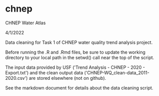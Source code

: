 # chnep
CHNEP Water Atlas

4/1/2022

Data cleaning for Task 1 of CHNEP water quality trend analysis project.

Before running the .R and .Rmd files, be sure to update the working directory to your local path in the setwd() call near the top of the script.

The input data provided by USF ('Trend Analysis - CHNEP - 2020 - Export.txt') and the clean output data ('CHNEP-WQ_clean-data_2011-2020.csv') are stored elsewhere (not on github).

See the markdown document for details about the data cleaning script.
